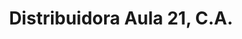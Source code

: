 ---
title: "Distribuidora Aula 21, C.A."
url: /ciudad-guayana-puerto-ordaz/distribuidora-aula-21-c-a/
shop: alcohol
---
